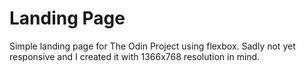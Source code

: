 # Landing Page

Simple landing page for The Odin Project using flexbox. Sadly not yet responsive and I created it with 1366x768 resolution in mind.
